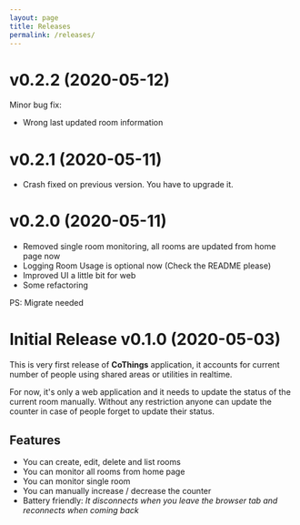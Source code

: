 ```yaml
---
layout: page
title: Releases
permalink: /releases/
---
```

# v0.2.2 (2020-05-12)
Minor bug fix:
 - Wrong last updated room information

# v0.2.1 (2020-05-11)
- Crash fixed on previous version.
You have to upgrade it.

# v0.2.0 (2020-05-11)

- Removed single room monitoring, all rooms are updated from home page now
- Logging Room Usage is optional now (Check the README please)
- Improved UI a little bit for web
- Some refactoring

PS: Migrate needed

# Initial Release v0.1.0 (2020-05-03)

This is very first release of **CoThings** application, it accounts for current number of people using shared areas or utilities in realtime.

For now, it's only a web application and it needs to update the status of the current room manually. Without any restriction anyone can update the counter in case of people forget to update their status. 

## Features 
 - You can create, edit, delete and list rooms
 - You can monitor all rooms from home page
 - You can monitor single room
 - You can manually increase / decrease the counter
 - Battery friendly: _It disconnects when you leave the browser tab and reconnects when coming back_
